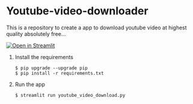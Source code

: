 # Youtube-video-downloader
This is a repository to create a app to download youtube video at highest quality absolutely free...

[![Open in Streamlit](https://static.streamlit.io/badges/streamlit_badge_black_white.svg)](https://elloraai.streamlit.app/)


1. Install the requirements

   ```
   $ pip upgrade --upgrade pip 
   $ pip install -r requirements.txt
   
   ```

2. Run the app

   ```
   $ streamlit run youtube_video_download.py
   ```
